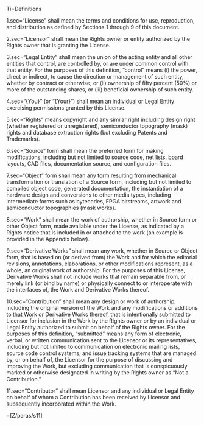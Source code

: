 
Ti=Definitions

1.sec=“License” shall mean the terms and conditions for use, reproduction, and distribution as defined by Sections 1 through 9 of this document.

2.sec=“Licensor” shall mean the Rights owner or entity authorized by the Rights owner that is granting the License.

3.sec=“Legal Entity” shall mean the union of the acting entity and all other entities that control, are controlled by, or are under common control with that entity. For the purposes of this definition, “control” means (i) the power, direct or indirect, to cause the direction or management of such entity, whether by contract or otherwise, or (ii) ownership of fifty percent (50%) or more of the outstanding shares, or (iii) beneficial ownership of such entity.

4.sec=“{You}” (or “{Your}”) shall mean an individual or Legal Entity exercising permissions granted by this License.

5.sec=“Rights” means copyright and any similar right including design right (whether registered or unregistered), semiconductor topography (mask) rights and database extraction rights (but excluding Patents and Trademarks).

6.sec=“Source” form shall mean the preferred form for making modifications, including but not limited to source code, net lists, board layouts, CAD files, documentation source, and configuration files.

7.sec=“Object” form shall mean any form resulting from mechanical transformation or translation of a Source form, including but not limited to compiled object code, generated documentation, the instantiation of a hardware design and conversions to other media types, including intermediate forms such as bytecodes, FPGA bitstreams, artwork and semiconductor topographies (mask works).

8.sec=“Work” shall mean the work of authorship, whether in Source form or other Object form, made available under the License, as indicated by a Rights notice that is included in or attached to the work (an example is provided in the Appendix below).

9.sec=“Derivative Works” shall mean any work, whether in Source or Object form, that is based on (or derived from) the Work and for which the editorial revisions, annotations, elaborations, or other modifications represent, as a whole, an original work of authorship. For the purposes of this License, Derivative Works shall not include works that remain separable from, or merely link (or bind by name) or physically connect to or interoperate with the interfaces of, the Work and Derivative Works thereof.

10.sec=“Contribution” shall mean any design or work of authorship, including the original version of the Work and any modifications or additions to that Work or Derivative Works thereof, that is intentionally submitted to Licensor for inclusion in the Work by the Rights owner or by an individual or Legal Entity authorized to submit on behalf of the Rights owner. For the purposes of this definition, “submitted” means any form of electronic, verbal, or written communication sent to the Licensor or its representatives, including but not limited to communication on electronic mailing lists, source code control systems, and issue tracking systems that are managed by, or on behalf of, the Licensor for the purpose of discussing and improving the Work, but excluding communication that is conspicuously marked or otherwise designated in writing by the Rights owner as “Not a Contribution.”

11.sec=“Contributor” shall mean Licensor and any individual or Legal Entity on behalf of whom a Contribution has been received by Licensor and subsequently incorporated within the Work.

=[Z/paras/s11]
